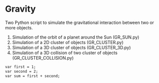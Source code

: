 # Gravity
Two Python script to simulate the gravitational interaction between two or more objects.

1) Simulation of the orbit of a planet around the Sun (GR_SUN.py)
2) Simulation of a 2D cluster of objects (GR_CLUSTER.py)
3) Simulation of a 3D cluster of objects (GR_CLUSTER_3D.py)
4) Simulation of a 3D collision of two cluster of objects (GR_CLUSTER_COLLISION.py)

```markdown
var first = 1;
var second = 2;
var sum = first + second;
```
